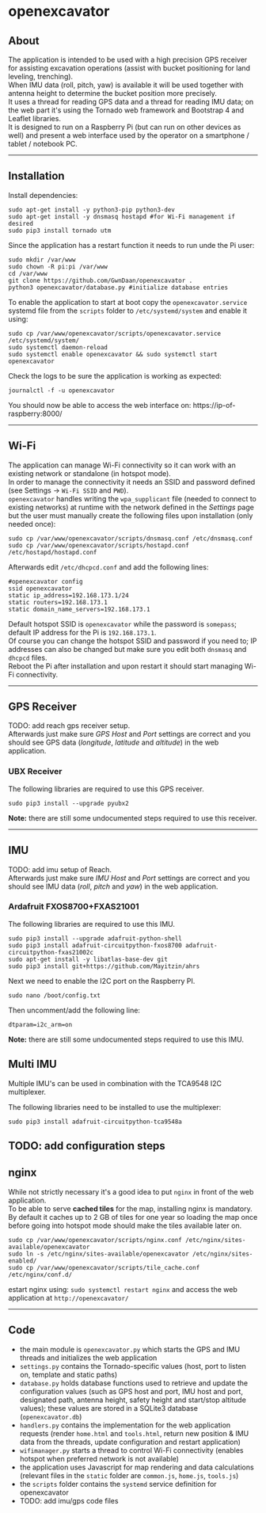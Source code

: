 # openexcavator

## About
The application is intended to be used with a high precision GPS receiver for assisting excavation operations (assist with bucket positioning for land leveling, trenching).  
When IMU data (roll, pitch, yaw) is available it will be used together with antenna height to determine the bucket position more precisely.  
It uses a thread for reading GPS data and a thread for reading IMU data; on the web part it's using the Tornado web framework and Bootstrap 4 and Leaflet libraries.  
It is designed to run on a Raspberry Pi (but can run on other devices as well) and present a web interface used by the operator on a smartphone / tablet / notebook PC.

---
## Installation
Install dependencies:
```
sudo apt-get install -y python3-pip python3-dev
sudo apt-get install -y dnsmasq hostapd #for Wi-Fi management if desired
sudo pip3 install tornado utm
```
Since the application has a restart function it needs to run unde the Pi user:
```
sudo mkdir /var/www
sudo chown -R pi:pi /var/www
cd /var/www
git clone https://github.com/GwnDaan/openexcavator .
python3 openexcavator/database.py #initialize database entries
```
To enable the application to start at boot copy the `openexcavator.service` systemd file from the `scripts` folder to `/etc/systemd/system` and enable it using:
```
sudo cp /var/www/openexcavator/scripts/openexcavator.service /etc/systemd/system/
sudo systemctl daemon-reload  
sudo systemctl enable openexcavator && sudo systemctl start openexcavator
```
Check the logs to be sure the application is working as expected:
```
journalctl -f -u openexcavator
``` 
You should now be able to access the web interface on: https://ip-of-raspberry:8000/

---
## Wi-Fi
The application can manage Wi-Fi connectivity so it can work with an existing network or standalone (in hotspot mode).  
In order to manage the connectivity it needs an SSID and password defined (see Settings -> `Wi-Fi SSID` and `PWD`).  
`openexcavator` handles writing the `wpa_supplicant` file (needed to connect to existing networks) at runtime with the network defined in the _Settings_ page but the user must manually create the following files upon installation (only needed once):    
```
sudo cp /var/www/openexcavator/scripts/dnsmasq.conf /etc/dnsmasq.conf
sudo cp /var/www/openexcavator/scripts/hostapd.conf /etc/hostapd/hostapd.conf
```
Afterwards edit `/etc/dhcpcd.conf` and add the following lines:
```
#openexcavator config
ssid openexcavator
static ip_address=192.168.173.1/24
static routers=192.168.173.1
static domain_name_servers=192.168.173.1
```
Default hotspot SSID is `openexcavator` while the password is `somepass`; default IP address for the Pi is `192.168.173.1`.  
Of course you can change the hotspot SSID and password if you need to; IP addresses can also be changed but make sure you edit both `dnsmasq` and `dhcpcd` files.   
Reboot the Pi after installation and upon restart it should start managing Wi-Fi connectivity.

---
## GPS Receiver
TODO: add reach gps receiver setup.  
Afterwards just make sure *GPS Host* and *Port* settings are correct and you should see GPS data (*longitude*, *latitude* and *altitude*) in the web application.

### UBX Receiver
The following libraries are required to use this GPS receiver.
```
sudo pip3 install --upgrade pyubx2
```
**Note:** there are still some undocumented steps required to use this receiver.

---
## IMU
TODO: add imu setup of Reach.  
Afterwards just make sure *IMU Host* and *Port* settings are correct and you should see IMU data (*roll*, *pitch* and *yaw*) in the web application.
### Ardafruit FXOS8700+FXAS21001 
The following libraries are required to use this IMU.
```
sudo pip3 install --upgrade adafruit-python-shell
sudo pip3 install adafruit-circuitpython-fxos8700 adafruit-circuitpython-fxas21002c
sudo apt-get install -y libatlas-base-dev git
sudo pip3 install git+https://github.com/Mayitzin/ahrs
```
Next we need to enable the I2C port on the Raspberry PI.
```
sudo nano /boot/config.txt
```
Then uncomment/add the following line:
```
dtparam=i2c_arm=on
```
**Note:** there are still some undocumented steps required to use this IMU.

## Multi IMU
Multiple IMU's can be used in combination with the TCA9548 I2C multiplexer.

The following libraries need to be installed to use the multiplexer:
```
sudo pip3 install adafruit-circuitpython-tca9548a
```
TODO: add configuration steps
---
## nginx
While not strictly necessary it's a good idea to put `nginx` in front of the web application.  
To be able to serve **cached tiles** for the map, installing nginx is mandatory. By default it caches up to 2 GB of tiles for one year so loading the map once before going into hotspot mode should make the tiles available later on.
```
sudo cp /var/www/openexcavator/scripts/nginx.conf /etc/nginx/sites-available/openexcavator
sudo ln -s /etc/nginx/sites-available/openexcavator /etc/nginx/sites-enabled/
sudo cp /var/www/openexcavator/scripts/tile_cache.conf /etc/nginx/conf.d/
```
estart nginx using: `sudo systemctl restart nginx` and access the web application at `http://openexcavator/` 

---
## Code
 - the main module is `openexcavator.py` which starts the GPS and IMU threads and initializes the web application  
 - `settings.py` contains the Tornado-specific values (host, port to listen on, template and static paths)  
 - `database.py` holds database functions used to retrieve and update the configuration values (such as GPS host and port, IMU host and port, designated path, antenna height, safety height and start/stop altitude values); these values are stored in a SQLite3 database (`openexcavator.db`)  
 - `handlers.py` contains the implementation for the web application requests (render `home.html` and `tools.html`, return new position & IMU data from the threads, update configuration and restart application)  
 - `wifimanager.py` starts a thread to control Wi-Fi connectivity (enables hotspot when preferred network is not available)  
 -  the application uses Javascript for map rendering and data calculations (relevant files in the `static` folder are `common.js`, `home.js`, `tools.js`)  
 -  the `scripts` folder contains the `systemd` service definition for openexcavator  
 - TODO: add imu/gps code files
